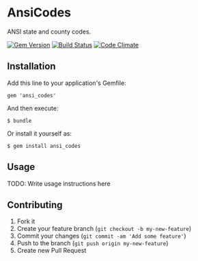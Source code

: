 # AnsiCodes
ANSI state and county codes.

[![Gem Version](https://badge.fury.io/rb/ansi_codes.png)](http://badge.fury.io/rb/ansi_codes)
[![Build Status](https://travis-ci.org/keithlayne/ansi_codes.png?branch=master,develop)](https://travis-ci.org/keithlayne/ansi_codes)
[![Code Climate](https://codeclimate.com/github/keithlayne/ansi_codes.png)](https://codeclimate.com/github/keithlayne/ansi_codes)

## Installation

Add this line to your application's Gemfile:

    gem 'ansi_codes'

And then execute:

    $ bundle

Or install it yourself as:

    $ gem install ansi_codes

## Usage

TODO: Write usage instructions here

## Contributing

1. Fork it
2. Create your feature branch (`git checkout -b my-new-feature`)
3. Commit your changes (`git commit -am 'Add some feature'`)
4. Push to the branch (`git push origin my-new-feature`)
5. Create new Pull Request
